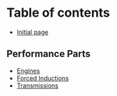 # Table of contents

* [Initial page](README.md)

## Performance Parts

* [Engines](performance-parts/engines.md)
* [Forced Inductions](performance-parts/forced-inductions.md)
* [Transmissions](performance-parts/transmissions.md)

